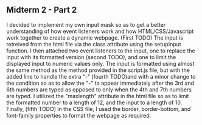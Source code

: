 ## Midterm 2 - Part 2

I decided to implement my own input mask so as to get a better understanding of how event listeners work and how
HTML/CSS/Javascript work together to create a dynamic webpage. (First TODO) The input is retreived from the html file via
the class attribute using the setupInput function. I then attached two event listeners to the input, one to replace the
input with its formatted version (second TODO), and one to limit the displayed input to numeric values only. The input
is formatted using almost the same method as the method provided in the script.js file, but with the added line to 
handle the extra "-" (fourth TODO)and with a minor change to the condition so as to allow the "-" to appear 
immediately after the 3rd and 6th numbers are typed as opposed to only when the 4th and 7th numbers are typed. I utilized the
"maxlength" attribute in the html file so as to limit the formatted number to a length of 12, and the input to a length of 
10. Finally, (fifth TODO) in the CSS file, I used the border, border-bottom, and font-family properties to format the 
webpage as required. 
